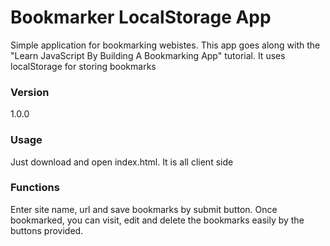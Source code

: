 # Bookmarker LocalStorage App

Simple application for bookmarking webistes. This app goes along with the "Learn JavaScript By Building A Bookmarking App" tutorial. It uses localStorage for storing bookmarks 

### Version
1.0.0

### Usage

Just download and open index.html. It is all client side

### Functions

Enter site name, url and save bookmarks by submit button. Once bookmarked, you can visit, edit and delete the bookmarks easily by the buttons provided.
